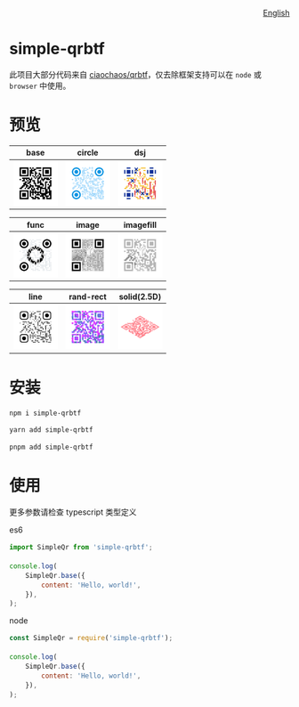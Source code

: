 <p align='right'>
  <a href='./README_CN.md' target='_blank' hreflang='zh-cn'>English</a>
</p>

# simple-qrbtf

此项目大部分代码来自 [ciaochaos/qrbtf](https://github.com/ciaochaos/qrbtf)，仅去除框架支持可以在 `node` 或 `browser` 中使用。

# 预览

| base                                                     | circle                                                     | dsj                                                     |
| -------------------------------------------------------- | ---------------------------------------------------------- | ------------------------------------------------------- |
| <img src="./assets/base.png" width="80px" height="80px"> | <img src="./assets/circle.png" width="80px" height="80px"> | <img src="./assets/dsj.png" width="80px" height="80px"> |

| func                                                    | image                                                     | imagefill                                                     |
| ------------------------------------------------------- | --------------------------------------------------------- | ------------------------------------------------------------- |
| <img src="./assets/fun.png" width="80px" height="80px"> | <img src="./assets/image.png" width="80px" height="80px"> | <img src="./assets/imagefill.png" width="80px" height="80px"> |

| line                                                     | rand-rect                                                    | solid(2.5D)                                               |
| -------------------------------------------------------- | ------------------------------------------------------------ | --------------------------------------------------------- |
| <img src="./assets/line.png" width="80px" height="80px"> | <img src="./assets/randrect.png" width="80px" height="80px"> | <img src="./assets/solid.png" width="80px" height="80px"> |

# 安装

```bash
npm i simple-qrbtf
```

```bash
yarn add simple-qrbtf
```

```bash
pnpm add simple-qrbtf
```

# 使用

更多参数请检查 typescript 类型定义

es6

```javascript
import SimpleQr from 'simple-qrbtf';

console.log(
    SimpleQr.base({
        content: 'Hello, world!',
    }),
);
```

node

```javascript
const SimpleQr = require('simple-qrbtf');

console.log(
    SimpleQr.base({
        content: 'Hello, world!',
    }),
);
```
